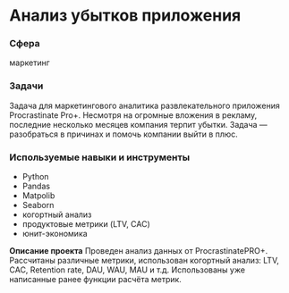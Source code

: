 # Анализ убытков приложения 
### Сфера
маркетинг

### Задачи
Задача для маркетингового аналитика развлекательного приложения Procrastinate Pro+. Несмотря на огромные вложения в рекламу, последние несколько месяцев компания терпит убытки. Задача — разобраться в причинах и помочь компании выйти в плюс.

### Используемые навыки и инструменты
- Python
- Pandas
- Matpolib
- Seaborn
- когортный анализ
- продуктовые метрики (LTV, CAC)
- юнит-экономика

**Описание проекта**
Проведен анализ данных от ProcrastinatePRO+.
Рассчитаны различные метрики, использован когортный анализ: LTV, CAC, Retention rate, DAU, WAU, MAU и т.д. Использованы уже написанные ранее функции расчёта метрик. 